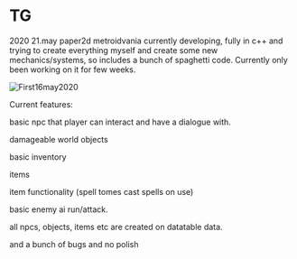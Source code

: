 # TG
2020 21.may
paper2d metroidvania currently developing, fully in c++ and trying to create everything myself and create some new mechanics/systems,
so includes a bunch of spaghetti code. Currently only been working on it for few weeks.

![First16may2020](https://user-images.githubusercontent.com/38545913/82603706-d00e2900-9bbb-11ea-8158-0c7cc13ba2f3.jpg)

Current features:

basic npc that player can interact and have a dialogue with.

damageable world objects

basic inventory

items

item functionality (spell tomes cast spells on use)

basic enemy ai run/attack.

all npcs, objects, items etc are created on datatable data.

and a bunch of bugs and no polish


